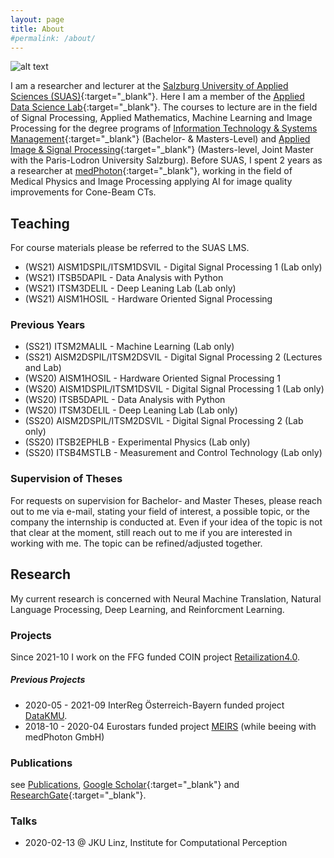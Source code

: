 ```yaml
---
layout: page
title: About
#permalink: /about/
---
```



![alt text](images/long.jpg)

I am a researcher and lecturer at the [Salzburg University of Applied Sciences (SUAS)](https://www.fh-salzburg.ac.at/en/){:target="_blank"}. Here I am a member of the [Applied Data Science Lab](https://its.fh-salzburg.ac.at/forschung/applied-data-science-lab/){:target="_blank"}. The courses to lecture are in the field of Signal Processing, Applied Mathematics, Machine Learning and Image Processing for the degree programs of [Information Technology & Systems Management](https://www.fh-salzburg.ac.at/en/study/engineering/information-technology-systems-management-master){:target="_blank"} (Bachelor- & Masters-Level) and [Applied Image & Signal Processing](https://aisp-salzburg.ac.at/){:target="_blank"} (Masters-level, Joint Master with the Paris-Lodron University Salzburg).
Before SUAS, I spent 2 years as a researcher at [medPhoton](https://www.medphoton.at/){:target="_blank"}, working in the field of Medical Physics and Image Processing applying AI for image quality improvements for Cone-Beam CTs.

## Teaching
For course materials please be referred to the SUAS LMS.
- (WS21) AISM1DSPIL/ITSM1DSVIL - Digital Signal Processing 1 (Lab only)
- (WS21) ITSB5DAPIL - Data Analysis with Python
- (WS21) ITSM3DELIL - Deep Leaning Lab (Lab only)
- (WS21) AISM1HOSIL - Hardware Oriented Signal Processing


### Previous Years
- (SS21) ITSM2MALIL - Machine Learning (Lab only)
- (SS21) AISM2DSPIL/ITSM2DSVIL - Digital Signal Processing 2 (Lectures and Lab)
- (WS20) AISM1HOSIL - Hardware Oriented Signal Processing 1
- (WS20) AISM1DSPIL/ITSM1DSVIL - Digital Signal Processing 1 (Lab only)
- (WS20) ITSB5DAPIL - Data Analysis with Python
- (WS20) ITSM3DELIL - Deep Leaning Lab (Lab only)
- (SS20) AISM2DSPIL/ITSM2DSVIL - Digital Signal Processing 2 (Lab only)
- (SS20) ITSB2EPHLB - Experimental Physics (Lab only)
- (SS20) ITSB4MSTLB - Measurement and Control Technology (Lab only)

### Supervision of Theses
For requests on supervision for Bachelor- and Master Theses, please reach out to me via e-mail, stating your field of interest, a possible topic, or the company the internship is conducted at. Even if your idea of the topic is not that clear at the moment, still reach out to me if you are interested in working with me. The topic can be refined/adjusted together.

## Research
My current research is concerned with Neural Machine Translation, Natural Language Processing, Deep Learning, and Reinforcment Learning.

### Projects

Since 2021-10 I work on the FFG funded COIN project [Retailization4.0](https://retailization.at/).

##### Previous Projects
- 2020-05 - 2021-09 InterReg Österreich-Bayern funded project [DataKMU](https://its.fh-salzburg.ac.at/forschung/forschungsprojekte/suche/datakmu/).
- 2018-10 - 2020-04 Eurostars funded project [MEIRS](https://www.era-learn.eu/network-information/networks/eurostars-2/eurostars-cut-off-7/multi-energy-imaging-ring-system) (while beeing with medPhoton GmbH)

### Publications
see [Publications](publications/),
 [Google Scholar](https://scholar.google.com/citations?user=rZqsvrMAAAAJ&hl=en){:target="_blank"}
  and [ResearchGate](https://www.researchgate.net/profile/Martin_Uray){:target="_blank"}.


### Talks
- 2020-02-13 @ JKU Linz, Institute for Computational Perception
